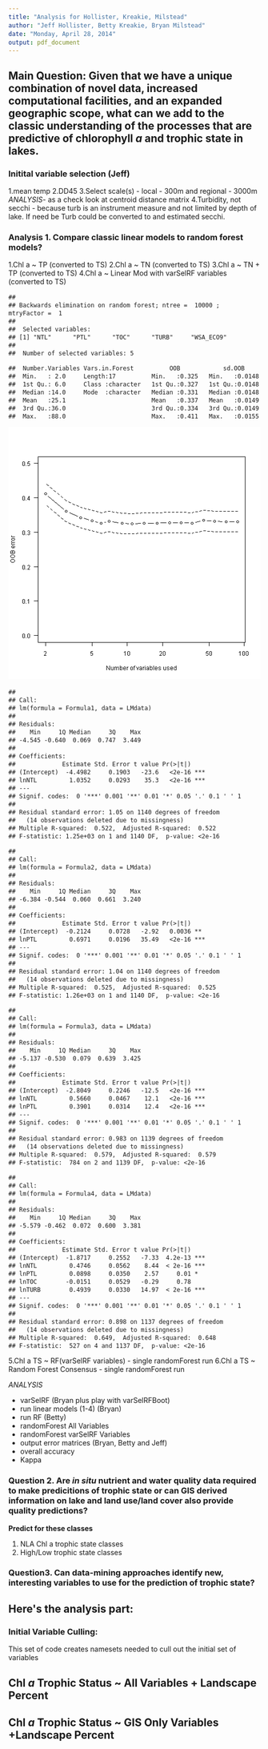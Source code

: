 ```yaml
---
title: "Analysis for Hollister, Kreakie, Milstead"
author: "Jeff Hollister, Betty Kreakie, Bryan Milstead"
date: "Monday, April 28, 2014"
output: pdf_document
---
```







## Main Question: Given that we have a unique combination of novel data, increased computational facilities, and an expanded geographic scope, what can we add to the classic understanding of the processes that are predictive of chlorophyll *a* and trophic state in lakes. 

### Initital variable selection (Jeff)
1.mean temp
2.DD45 
3.Select scale(s) - local - 300m and regional - 3000m
 *ANALYSIS*- as a check look at centroid distance matrix 
4.Turbidity, not secchi - because turb is an instrument measure and not limited by depth of lake.  If need be Turb could be converted to and estimated secchi.





### Analysis 1. Compare classic linear models to random forest models?

1.Chl a ~ TP (converted to TS)
2.Chl a ~ TN (converted to TS)
3.Chl a ~ TN + TP (converted to TS)
4.Chl a ~ Linear Mod with varSelRF variables (converted to TS)


```
## 
## Backwards elimination on random forest; ntree =  10000 ;  mtryFactor =  1 
## 
##  Selected variables:
## [1] "NTL"      "PTL"      "TOC"      "TURB"     "WSA_ECO9"
## 
##  Number of selected variables: 5
```

```
##  Number.Variables Vars.in.Forest          OOB            sd.OOB      
##  Min.   : 2.0     Length:17          Min.   :0.325   Min.   :0.0148  
##  1st Qu.: 6.0     Class :character   1st Qu.:0.327   1st Qu.:0.0148  
##  Median :14.0     Mode  :character   Median :0.331   Median :0.0148  
##  Mean   :25.1                        Mean   :0.337   Mean   :0.0149  
##  3rd Qu.:36.0                        3rd Qu.:0.334   3rd Qu.:0.0149  
##  Max.   :88.0                        Max.   :0.411   Max.   :0.0155
```

![plot of chunk linearModels](figure/linearModels.png) 

```
## 
## Call:
## lm(formula = Formula1, data = LMdata)
## 
## Residuals:
##    Min     1Q Median     3Q    Max 
## -4.545 -0.640  0.069  0.747  3.449 
## 
## Coefficients:
##             Estimate Std. Error t value Pr(>|t|)    
## (Intercept)  -4.4982     0.1903   -23.6   <2e-16 ***
## lnNTL         1.0352     0.0293    35.3   <2e-16 ***
## ---
## Signif. codes:  0 '***' 0.001 '**' 0.01 '*' 0.05 '.' 0.1 ' ' 1
## 
## Residual standard error: 1.05 on 1140 degrees of freedom
##   (14 observations deleted due to missingness)
## Multiple R-squared:  0.522,	Adjusted R-squared:  0.522 
## F-statistic: 1.25e+03 on 1 and 1140 DF,  p-value: <2e-16
```

```
## 
## Call:
## lm(formula = Formula2, data = LMdata)
## 
## Residuals:
##    Min     1Q Median     3Q    Max 
## -6.384 -0.544  0.060  0.661  3.240 
## 
## Coefficients:
##             Estimate Std. Error t value Pr(>|t|)    
## (Intercept)  -0.2124     0.0728   -2.92   0.0036 ** 
## lnPTL         0.6971     0.0196   35.49   <2e-16 ***
## ---
## Signif. codes:  0 '***' 0.001 '**' 0.01 '*' 0.05 '.' 0.1 ' ' 1
## 
## Residual standard error: 1.04 on 1140 degrees of freedom
##   (14 observations deleted due to missingness)
## Multiple R-squared:  0.525,	Adjusted R-squared:  0.525 
## F-statistic: 1.26e+03 on 1 and 1140 DF,  p-value: <2e-16
```

```
## 
## Call:
## lm(formula = Formula3, data = LMdata)
## 
## Residuals:
##    Min     1Q Median     3Q    Max 
## -5.137 -0.530  0.079  0.639  3.425 
## 
## Coefficients:
##             Estimate Std. Error t value Pr(>|t|)    
## (Intercept)  -2.8049     0.2246   -12.5   <2e-16 ***
## lnNTL         0.5660     0.0467    12.1   <2e-16 ***
## lnPTL         0.3901     0.0314    12.4   <2e-16 ***
## ---
## Signif. codes:  0 '***' 0.001 '**' 0.01 '*' 0.05 '.' 0.1 ' ' 1
## 
## Residual standard error: 0.983 on 1139 degrees of freedom
##   (14 observations deleted due to missingness)
## Multiple R-squared:  0.579,	Adjusted R-squared:  0.579 
## F-statistic:  784 on 2 and 1139 DF,  p-value: <2e-16
```

```
## 
## Call:
## lm(formula = Formula4, data = LMdata)
## 
## Residuals:
##    Min     1Q Median     3Q    Max 
## -5.579 -0.462  0.072  0.600  3.381 
## 
## Coefficients:
##             Estimate Std. Error t value Pr(>|t|)    
## (Intercept)  -1.8717     0.2552   -7.33  4.2e-13 ***
## lnNTL         0.4746     0.0562    8.44  < 2e-16 ***
## lnPTL         0.0898     0.0350    2.57     0.01 *  
## lnTOC        -0.0151     0.0529   -0.29     0.78    
## lnTURB        0.4939     0.0330   14.97  < 2e-16 ***
## ---
## Signif. codes:  0 '***' 0.001 '**' 0.01 '*' 0.05 '.' 0.1 ' ' 1
## 
## Residual standard error: 0.898 on 1137 degrees of freedom
##   (14 observations deleted due to missingness)
## Multiple R-squared:  0.649,	Adjusted R-squared:  0.648 
## F-statistic:  527 on 4 and 1137 DF,  p-value: <2e-16
```



5.Chl a TS ~ RF(varSelRF variables) - single randomForest run
6.Chl a TS ~ Random Forest Consensus - single randomForest run

*ANALYSIS*
- varSelRF (Bryan plus play with varSelRFBoot)
- run linear models (1-4) (Bryan)
- run RF (Betty)
 - randomForest All Variables
 - randomForest varSelRF Variables
- output error matrices (Bryan, Betty and Jeff)
 - overall accuracy
 - Kappa


### Question 2. Are *in situ* nutrient and water quality data required to make predicitions of trophic state or can GIS derived information on lake and land use/land cover also provide quality predictions?

**Predict for these classes**
1. NLA Chl a trophic state classes
2. High/Low trophic state classes

### Question3. Can data-mining approaches identify new, interesting variables to use for the prediction of trophic state?



## Here's the analysis part:

### Initial Variable Culling:

This set of code creates namesets needed to cull out the initial set of variables





## Chl *a* Trophic Status ~ All Variables + Landscape Percent






## Chl *a* Trophic Status ~ GIS Only Variables +Landscape Percent






